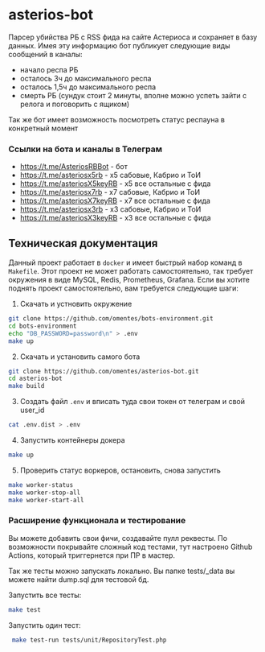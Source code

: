 # asterios-bot

Парсер убийства РБ с RSS фида на сайте Астериоса и сохраняет в базу данных.
Имея эту информацию бот публикует следующие виды сообщений в каналы:
- начало респа РБ
- осталось 3ч до максимального респа
- осталось 1,5ч до максимального респа
- смерть РБ (сундук стоит 2 минуты, вполне можно успеть зайти с релога и поговорить с ящиком)

Так же бот имеет возможность посмотреть статус респауна в конкретный момент

### Ссылки на бота и каналы в Телеграм 

- https://t.me/AsteriosRBBot - бот
- https://t.me/asteriosx5rb - x5 сабовые, Кабрио и ТоИ
- https://t.me/asteriosX5keyRB - x5 все остальные с фида
- https://t.me/asteriosx7rb  - x7 сабовые, Кабрио и ТоИ
- https://t.me/asteriosX7keyRB - x7 все остальные с фида
- https://t.me/asteriosx3rb  - x3 сабовые, Кабрио и ТоИ
- https://t.me/asteriosX3keyRB - x3 все остальные с фида

## Техническая документация

Данный проект работает в `docker` и имеет быстрый набор команд в `Makefile`. Этот проект не может работать самостоятельно, так требует окружения в виде MySQL, Redis, Prometheus, Grafana. Если вы хотите поднять проект самостоятельно, вам требуется следующие шаги:
1. Скачать и устновить окружение
```bash
git clone https://github.com/omentes/bots-environment.git
cd bots-environment
echo "DB_PASSWORD=password\n" > .env
make up
```
2. Скачать и установить самого бота
```bash
git clone https://github.com/omentes/asterios-bot.git
cd asterios-bot
make build
```
3. Создать файл `.env` и вписать туда свои токен от телеграм и свой user_id
```bash
cat .env.dist > .env
```
4. Запустить контейнеры докера
```bash
make up
```
5. Проверить статус воркеров, остановить, снова запустить
```bash
make worker-status
make worker-stop-all
make worker-start-all
```

### Расширение функционала и тестирование

Вы можете добавить свои фичи, создавайте пулл реквесты. По возможности покрывайте сложный код тестами, тут настроено Github Actions, который триггернется при ПР в мастер.

Так же тесты можно запускать локально. Вы папке tests/_data вы можете найти dump.sql для тестовой бд.

Запустить все тесты:
```bash
make test
```
Запустить один тест:
```bash
 make test-run tests/unit/RepositoryTest.php
```
